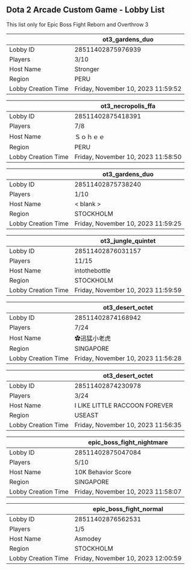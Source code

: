 ## Dota 2 Arcade Custom Game - Lobby List

This list only for Epic Boss Fight Reborn and Overthrow 3

|  | ot3_gardens_duo |
| ------ | ------ |
| Lobby ID | 28511402875976939 |
| Players | 3/10 |
| Host Name | Stronger |
| Region | PERU |
| Lobby Creation Time | Friday, November 10, 2023 11:59:52 |


|  | ot3_necropolis_ffa |
| ------ | ------ |
| Lobby ID | 28511402875418391 |
| Players | 7/8 |
| Host Name | Ｓｏｈｅｅ |
| Region | PERU |
| Lobby Creation Time | Friday, November 10, 2023 11:58:50 |


|  | ot3_gardens_duo |
| ------ | ------ |
| Lobby ID | 28511402875738240 |
| Players | 1/10 |
| Host Name | < blank > |
| Region | STOCKHOLM |
| Lobby Creation Time | Friday, November 10, 2023 11:59:25 |


|  | ot3_jungle_quintet |
| ------ | ------ |
| Lobby ID | 28511402876031157 |
| Players | 11/15 |
| Host Name | intothebottle |
| Region | STOCKHOLM |
| Lobby Creation Time | Friday, November 10, 2023 11:59:59 |


|  | ot3_desert_octet |
| ------ | ------ |
| Lobby ID | 28511402874168942 |
| Players | 7/24 |
| Host Name | ✿迅猛小老虎 |
| Region | SINGAPORE |
| Lobby Creation Time | Friday, November 10, 2023 11:56:28 |


|  | ot3_desert_octet |
| ------ | ------ |
| Lobby ID | 28511402874230978 |
| Players | 3/24 |
| Host Name | I LIKE LITTLE RACCOON FOREVER |
| Region | USEAST |
| Lobby Creation Time | Friday, November 10, 2023 11:56:35 |


|  | epic_boss_fight_nightmare |
| ------ | ------ |
| Lobby ID | 28511402875047084 |
| Players | 5/10 |
| Host Name | 10K Behavior Score |
| Region | SINGAPORE |
| Lobby Creation Time | Friday, November 10, 2023 11:58:07 |


|  | epic_boss_fight_normal |
| ------ | ------ |
| Lobby ID | 28511402876562531 |
| Players | 1/5 |
| Host Name | Asmodey |
| Region | STOCKHOLM |
| Lobby Creation Time | Friday, November 10, 2023 12:00:59 |


